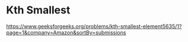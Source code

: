 # Kth Smallest


https://www.geeksforgeeks.org/problems/kth-smallest-element5635/1?page=1&company=Amazon&sortBy=submissions